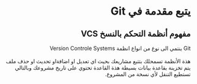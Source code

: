 <div dir="rtl">

# يتبع مقدمة في Git
## مفهوم أنظمة التحكم بالنسخ VCS

Git ينتمي الى نوع من انواع انظمة Version Controle Systems
<br><br/>
هذة الأنظمة تسمحلك بتتبع مشاريعك بحيث اي تعديل او اضافةاو تحديث او حذف ملف يتم تخزينة بقاعدة بيانات بسيطة هذة القاعدة تحتوي على تاريخ مشروعك وبالتالي تستطيع التنقل لأي نسخة من المشروع. 

 
</div>
